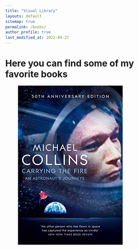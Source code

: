 ```yaml
---
title: "Visual Library"
layouts: default
sitemap: true
permalink: /books/
author_profile: true
last_modified_at: 2022-04-27
---
```

# Here you can find some of my favorite books

<figure class="third ">
  <a href="../assets/images/bio-photo.jpg"> <img src="../assets/images/books/carrying-the-fire.jpg"></a>  
